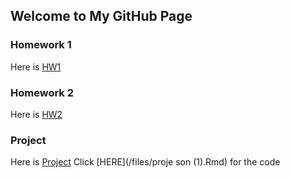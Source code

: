 ## Welcome to My GitHub Page



### Homework 1
Here is [HW1](/files/HW1.html)
### Homework 2
Here is [HW2](/files/HW2.html)

### Project
Here is [Project](/files/proje-son.html)
Click [HERE](/files/proje son (1).Rmd) for the code
